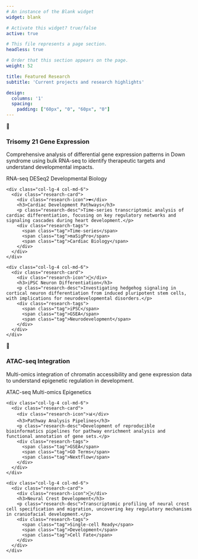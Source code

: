 ```yaml
---
# An instance of the Blank widget
widget: blank

# Activate this widget? true/false
active: true

# This file represents a page section.
headless: true

# Order that this section appears on the page.
weight: 52

title: Featured Research
subtitle: 'Current projects and research highlights'

design:
  columns: '1'
  spacing:
    padding: ["60px", "0", "60px", "0"]
---
```


<div class="research-highlights">
  <div class="row">
    <div class="col-lg-4 col-md-6">
      <div class="research-card featured">
        <div class="research-icon">🧬</div>
        <h3>Trisomy 21 Gene Expression</h3>
        <p class="research-desc">Comprehensive analysis of differential gene expression patterns in Down syndrome using bulk RNA-seq to identify therapeutic targets and understand developmental impacts.</p>
        <div class="research-tags">
          <span class="tag">RNA-seq</span>
          <span class="tag">DESeq2</span>
          <span class="tag">Developmental Biology</span>
        </div>
      </div>
    </div>

    <div class="col-lg-4 col-md-6">
      <div class="research-card">
        <div class="research-icon">❤️</div>
        <h3>Cardiac Development Pathways</h3>
        <p class="research-desc">Time-series transcriptomic analysis of cardiac differentiation, focusing on key regulatory networks and signaling cascades during heart development.</p>
        <div class="research-tags">
          <span class="tag">Time-series</span>
          <span class="tag">maSigPro</span>
          <span class="tag">Cardiac Biology</span>
        </div>
      </div>
    </div>

    <div class="col-lg-4 col-md-6">
      <div class="research-card">
        <div class="research-icon">🧠</div>
        <h3>iPSC Neuron Differentiation</h3>
        <p class="research-desc">Investigating hedgehog signaling in cortical neuron differentiation from induced pluripotent stem cells, with implications for neurodevelopmental disorders.</p>
        <div class="research-tags">
          <span class="tag">iPSC</span>
          <span class="tag">GSEA</span>
          <span class="tag">Neurodevelopment</span>
        </div>
      </div>
    </div>
  </div>

  <div class="row mt-4">
    <div class="col-lg-4 col-md-6">
      <div class="research-card">
        <div class="research-icon">🔬</div>
        <h3>ATAC-seq Integration</h3>
        <p class="research-desc">Multi-omics integration of chromatin accessibility and gene expression data to understand epigenetic regulation in development.</p>
        <div class="research-tags">
          <span class="tag">ATAC-seq</span>
          <span class="tag">Multi-omics</span>
          <span class="tag">Epigenetics</span>
        </div>
      </div>
    </div>

    <div class="col-lg-4 col-md-6">
      <div class="research-card">
        <div class="research-icon">📊</div>
        <h3>Pathway Analysis Pipelines</h3>
        <p class="research-desc">Development of reproducible bioinformatics pipelines for pathway enrichment analysis and functional annotation of gene sets.</p>
        <div class="research-tags">
          <span class="tag">GSEA</span>
          <span class="tag">GO Terms</span>
          <span class="tag">Nextflow</span>
        </div>
      </div>
    </div>

    <div class="col-lg-4 col-md-6">
      <div class="research-card">
        <div class="research-icon">🧪</div>
        <h3>Neural Crest Development</h3>
        <p class="research-desc">Transcriptomic profiling of neural crest cell specification and migration, uncovering key regulatory mechanisms in craniofacial development.</p>
        <div class="research-tags">
          <span class="tag">Single-cell Ready</span>
          <span class="tag">Development</span>
          <span class="tag">Cell Fate</span>
        </div>
      </div>
    </div>
  </div>
</div>